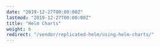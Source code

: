 ```yaml
---
date: "2019-12-27T00:00:00Z"
lastmod: "2019-12-27T00:00:00Z"
title: "Helm Charts"
weight: 6
redirect: "/vendor/replicated-helm/using-helm-charts/"
---
```

